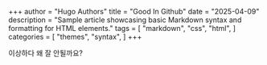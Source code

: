 +++
author = "Hugo Authors"
title = "Good In Github"
date = "2025-04-09"
description = "Sample article showcasing basic Markdown syntax and formatting for HTML elements."
tags = [
    "markdown",
    "css",
    "html",
]
categories = [
    "themes",
    "syntax",
]
+++

이상하다 왜 잘 안될까요?
